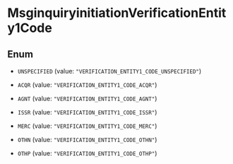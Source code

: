 

# MsginquiryinitiationVerificationEntity1Code

## Enum


* `UNSPECIFIED` (value: `"VERIFICATION_ENTITY1_CODE_UNSPECIFIED"`)

* `ACQR` (value: `"VERIFICATION_ENTITY1_CODE_ACQR"`)

* `AGNT` (value: `"VERIFICATION_ENTITY1_CODE_AGNT"`)

* `ISSR` (value: `"VERIFICATION_ENTITY1_CODE_ISSR"`)

* `MERC` (value: `"VERIFICATION_ENTITY1_CODE_MERC"`)

* `OTHN` (value: `"VERIFICATION_ENTITY1_CODE_OTHN"`)

* `OTHP` (value: `"VERIFICATION_ENTITY1_CODE_OTHP"`)



